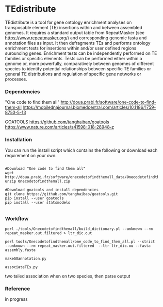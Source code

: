 # TEdistribute

TEdistribute is a tool for gene ontology enrichment analyses on transposable element (TE) insertions within and between assembled genomes. It requires a standard output table from RepeatMasker (see https://www.repeatmasker.org/) and corresponding genomic fasta and annotation files as input. It then defragments TEs and  performs ontology enrichment tests for insertions within and/or user defined regions surounding genes. Enrichment tests can be independently performed on TE families or specific elements. Tests can be performed either within a genome or, more powerfully, comparatively between genomes of different species to identify potential relationships between specific TE families or general TE distributions and regulation of specific gene networks or processes.

### Dependencies 

"One code to find them all"
http://doua.prabi.fr/software/one-code-to-find-them-all
https://mobilednajournal.biomedcentral.com/articles/10.1186/1759-8753-5-13

GOATOOLS
https://github.com/tanghaibao/goatools
https://www.nature.com/articles/s41598-018-28948-z

### Installation

You can run the install script which contains the following or download each requirement on your own.

```

#Download "One code to find them all"
wget http://doua.prabi.fr/software/onecodetofindthemall_data/Onecodetofindthemall.zip
unzip Onecodetofindthemall.zip

#Download goatools and install dependencies
git clone https://github.com/tanghaibao/goatools.git
pip install --user goatools
pip install --user statsmodels


```

### Workflow

```
perl ./tools/Onecodetofindthemall/build_dictionary.pl --unknown --rm repeat_masker.out.filtered > ltr_dic.out
```

```
perl tools/Onecodetofindthemall/one_code_to_find_them_all.pl --strict --unknown --rm repeat_masker.out.filtered  --ltr ltr_dic.ou --fasta assembly.fasta
```

```
makeGOannotation.py
```

```
associateTEs.py
```

two tailed association when on two species, then parse output

### Reference
in progress
